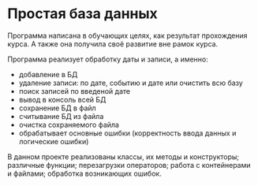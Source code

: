 # Простая база данных

Программа написана в обучающих целях, как результат прохождения курса. 
А также она получила своё развитие вне рамок курса.

Программа реализует обработку даты и записи, а именно:
  - добавление в БД
  - удаление записи: по дате, событию и дате или очистить всю базу
  - поиск записей по введеной дате
  - вывод в консоль всей БД
  - сохранение БД в файл
  - считывание БД из файла
  - очистка сохраняемого файла
  - обрабатывает основные ошибки (корректность ввода данных и логические ошибки)
  
  В данном проекте реализованы классы, их методы и конструкторы; различные функции; 
  перезагрузки операторов; работа с контейнерами и файлами; обработка возникающих ошибок.
